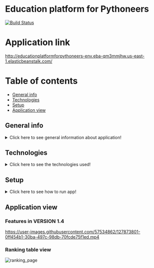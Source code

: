 
# Education platform for Pythoneers
[![Build Status](https://api.travis-ci.com/kacperstyslo/education-platform-for-pythoneers.svg?branch=master)](https://app.travis-ci.com/github/kacperstyslo/education-platform-for-pythoneers)

# Application link
http://educationplatformforpythoneers-env.eba-qm3mmjhw.us-east-1.elasticbeanstalk.com/

# Table of contents

* [General info](#general-info)
* [Technologies](#technologies)
* [Setup](#setup)
* [Application view](#application-view)

## General info

<details>
    <summary>Click here to see general information about application!</summary>
        <br>
        With this application, a Python programmer can test his skills by performing increasingly difficult tasks. This application has been developed in django framework.
</details>

## Technologies

<details>
    <summary>Click here to see the technologies used!</summary>
        <ul>
            <li>Python 3.8.5</li>
            <li>Django 3.2.5</li>
            <li>Postgres 2.9.1</li>
            <li>Pytest 6.2.4</li>
            <li>Selenium==3.141.0</li>
            <li>Docker 20.10.7</li>
            <li>Docker-compose 1.29.2</li>
        </ul>
</details>

## Setup

<details>
    <summary>Click here to see how to run app!</summary>
    
    To run app localy (after running this command app will be available on: https:\\127.0.0.1:8000):
    docker-compose up --build -d; docker-compose ps --filter "status=running"
   
    To run tests:
    docker exec -it education-platform-for-pythoneers-app bash -c "python manage.py test"

</details>

## Application view

### Features in VERSION 1.4
https://user-images.githubusercontent.com/57534862/127873801-0ff454b1-30ba-497c-98db-70fcde75f1ed.mp4

### Ranking table view
![ranking_page](https://user-images.githubusercontent.com/57534862/127873815-9a0b868f-42a3-4c55-946d-3f0e6f50a70f.PNG)





